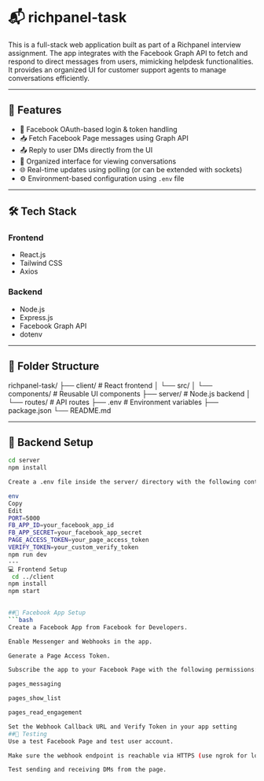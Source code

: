 # 📬 richpanel-task

This is a full-stack web application built as part of a Richpanel interview assignment. The app integrates with the Facebook Graph API to fetch and respond to direct messages from users, mimicking helpdesk functionalities. It provides an organized UI for customer support agents to manage conversations efficiently.

---

## 🚀 Features

- 🔐 Facebook OAuth-based login & token handling  
- 📥 Fetch Facebook Page messages using Graph API  
- 📤 Reply to user DMs directly from the UI  
- 🧠 Organized interface for viewing conversations  
- 🌐 Real-time updates using polling (or can be extended with sockets)  
- ⚙️ Environment-based configuration using `.env` file  

---

## 🛠 Tech Stack

### Frontend
- React.js  
- Tailwind CSS  
- Axios  

### Backend
- Node.js  
- Express.js  
- Facebook Graph API  
- dotenv  

---

## 📂 Folder Structure
richpanel-task/
├── client/ # React frontend
│ └── src/
│ └── components/ # Reusable UI components
├── server/ # Node.js backend
│ └── routes/ # API routes
├── .env # Environment variables
├── package.json
└── README.md

---

## 🧰 Backend Setup

```bash
cd server
npm install

Create a .env file inside the server/ directory with the following content:

env
Copy
Edit
PORT=5000
FB_APP_ID=your_facebook_app_id
FB_APP_SECRET=your_facebook_app_secret
PAGE_ACCESS_TOKEN=your_page_access_token
VERIFY_TOKEN=your_custom_verify_token
npm run dev
---
💻 Frontend Setup
 cd ../client
npm install
npm start

 
##🔐 Facebook App Setup
```bash
Create a Facebook App from Facebook for Developers.

Enable Messenger and Webhooks in the app.

Generate a Page Access Token.

Subscribe the app to your Facebook Page with the following permissions:

pages_messaging

pages_show_list

pages_read_engagement

Set the Webhook Callback URL and Verify Token in your app setting
##🧪 Testing
Use a test Facebook Page and test user account.

Make sure the webhook endpoint is reachable via HTTPS (use ngrok for local testing).

Test sending and receiving DMs from the page.


